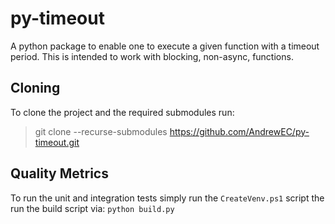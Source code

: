 # py-timeout
A python package to enable one to execute a given function with a timeout period. This is intended to work with
blocking, non-async, functions.

## Cloning
To clone the project and the required submodules run:
> git clone --recurse-submodules https://github.com/AndrewEC/py-timeout.git

## Quality Metrics
To run the unit and integration tests simply run the `CreateVenv.ps1` script the run the build script via:
`python build.py`
